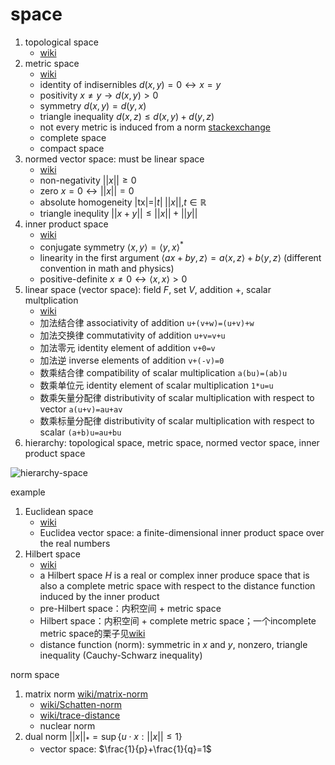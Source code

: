 # space

1. topological space
   * [wiki](https://en.wikipedia.org/wiki/Topological_space)
2. metric space
   * [wiki](https://en.wikipedia.org/wiki/Metric_space)
   * identity of indisernibles $d(x,y)=0\leftrightarrow x=y$
   * positivity $x\ne y\rightarrow d(x,y)> 0$
   * symmetry $d(x,y)=d(y,x)$
   * triangle inequality $d(x,z)\leq d(x,y)+d(y,z)$
   * not every metric is induced from a norm [stackexchange](https://math.stackexchange.com/a/166382)
   * complete space
   * compact space
3. normed vector space: must be linear space
   * [wiki](https://en.wikipedia.org/wiki/Normed_vector_space)
   * non-negativity $||x||\geq 0$
   * zero $x=0\leftrightarrow||x||=0$
   * absolute homogeneity $|$tx$|=|t|\; ||x||, t\in \mathbb{R}$
   * triangle inequlity $||x+y||\leq ||x|| + || y||$
4. inner product space
   * [wiki](https://en.wikipedia.org/wiki/Inner_product_space)
   * conjugate symmetry $\langle x,y\rangle=\langle y,x\rangle^*$
   * linearity in the first argument $\langle ax+by,z\rangle=a\langle x,z\rangle+b\langle y,z\rangle$ (different convention in math and physics)
   * positive-definite $x\ne 0\leftrightarrow \langle x,x\rangle >0$
5. linear space (vector space): field $F$, set $V$, addition $+$, scalar multplication
   * [wiki](https://en.wikipedia.org/wiki/Vector_space)
   * 加法结合律 associativity of addition `u+(v+w)=(u+v)+w`
   * 加法交换律 commutativity of addition `u+v=v+u`
   * 加法零元 identity element of addition `v+0=v`
   * 加法逆 inverse elements of addition `v+(-v)=0`
   * 数乘结合律 compatibility of scalar multiplication `a(bu)=(ab)u`
   * 数乘单位元 identity element of scalar multiplication `1*u=u`
   * 数乘矢量分配律 distributivity of scalar multiplication with respect to vector `a(u+v)=au+av`
   * 数乘标量分配律 distributivity of scalar multiplication with respect to scalar `(a+b)u=au+bu`
6. hierarchy: topological space, metric space, normed vector space, inner product space

![hierarchy-space](https://upload.wikimedia.org/wikipedia/commons/7/74/Mathematical_Spaces.png)

example

1. Euclidean space
   * [wiki](https://en.wikipedia.org/wiki/Euclidean_space)
   * Euclidea vector space: a finite-dimensional inner product space over the real numbers
2. Hilbert space
   * [wiki](https://en.wikipedia.org/wiki/Hilbert_space)
   * a Hilbert space $H$ is a real or complex inner produce space that is also a complete metric space with respect to the distance function induced by the inner product
   * pre-Hilbert space：内积空间 + metric space
   * Hilbert space：内积空间 + complete metric space；一个incomplete metric space的栗子见[wiki](https://en.wikipedia.org/wiki/Inner_product_space#Hilbert_space)
   * distance function (norm): symmetric in $x$ and $y$, nonzero, triangle inequality (Cauchy-Schwarz inequality)

norm space

1. matrix norm [wiki/matrix-norm](https://en.wikipedia.org/wiki/Matrix_norm#Schatten_norms)
   * [wiki/Schatten-norm](https://en.wikipedia.org/wiki/Schatten_norm)
   * [wiki/trace-distance](https://en.wikipedia.org/wiki/Trace_distance)
   * nuclear norm
2. dual norm $||x||_*=\sup\{u\cdot x:||x||\leq 1\}$
   * vector space: $\frac{1}{p}+\frac{1}{q}=1$
